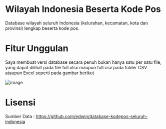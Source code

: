 # Wilayah Indonesia Beserta Kode Pos
Database wilayah seluruh Indonesia (kelurahan, kecamatan, kota dan provinsi) lengkap beserta kode pos.

# Fitur Unggulan
Saya membuat versi database secara penuh bukan hanya satu per satu file, yang dapat dilihat pada file full.xlsx maupun full.csv pada folder CSV ataupun Excel seperti pada gambar berikut

![image](https://github.com/teguh02/Wilayah-Indonesia-Beserta-Kode-Pos-/assets/43981051/c8ba3d7a-87a5-445e-ae91-b776cf648658)

# Lisensi 
Sumber Data :
https://github.com/edwin/database-kodepos-seluruh-indonesia